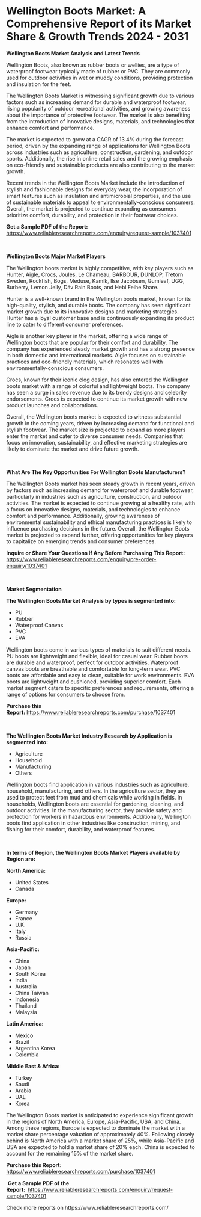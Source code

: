 <p><h1>Wellington Boots Market: A Comprehensive Report of its Market Share & Growth Trends 2024 - 2031</h1></p><p><strong>Wellington Boots Market Analysis and Latest Trends</strong></p>
<p><p>Wellington Boots, also known as rubber boots or wellies, are a type of waterproof footwear typically made of rubber or PVC. They are commonly used for outdoor activities in wet or muddy conditions, providing protection and insulation for the feet.</p><p>The Wellington Boots Market is witnessing significant growth due to various factors such as increasing demand for durable and waterproof footwear, rising popularity of outdoor recreational activities, and growing awareness about the importance of protective footwear. The market is also benefiting from the introduction of innovative designs, materials, and technologies that enhance comfort and performance.</p><p>The market is expected to grow at a CAGR of 13.4% during the forecast period, driven by the expanding range of applications for Wellington Boots across industries such as agriculture, construction, gardening, and outdoor sports. Additionally, the rise in online retail sales and the growing emphasis on eco-friendly and sustainable products are also contributing to the market growth.</p><p>Recent trends in the Wellington Boots Market include the introduction of stylish and fashionable designs for everyday wear, the incorporation of smart features such as insulation and antimicrobial properties, and the use of sustainable materials to appeal to environmentally-conscious consumers. Overall, the market is projected to continue expanding as consumers prioritize comfort, durability, and protection in their footwear choices.</p></p>
<p><strong>Get a Sample PDF of the Report:&nbsp;</strong> <a href="https://www.reliableresearchreports.com/enquiry/request-sample/1037401">https://www.reliableresearchreports.com/enquiry/request-sample/1037401</a></p>
<p>&nbsp;</p>
<p><strong>Wellington Boots Major Market Players</strong></p>
<p><p>The Wellington boots market is highly competitive, with key players such as Hunter, Aigle, Crocs, Joules, Le Chameau, BARBOUR, DUNLOP, Tretorn Sweden, Rockfish, Bogs, Meduse, Kamik, Ilse Jacobsen, Gumleaf, UGG, Burberry, Lemon Jelly, Däv Rain Boots, and Hebi Feihe Share. </p><p>Hunter is a well-known brand in the Wellington boots market, known for its high-quality, stylish, and durable boots. The company has seen significant market growth due to its innovative designs and marketing strategies. Hunter has a loyal customer base and is continuously expanding its product line to cater to different consumer preferences.</p><p>Aigle is another key player in the market, offering a wide range of Wellington boots that are popular for their comfort and durability. The company has experienced steady market growth and has a strong presence in both domestic and international markets. Aigle focuses on sustainable practices and eco-friendly materials, which resonates well with environmentally-conscious consumers.</p><p>Crocs, known for their iconic clog design, has also entered the Wellington boots market with a range of colorful and lightweight boots. The company has seen a surge in sales revenue due to its trendy designs and celebrity endorsements. Crocs is expected to continue its market growth with new product launches and collaborations.</p><p>Overall, the Wellington boots market is expected to witness substantial growth in the coming years, driven by increasing demand for functional and stylish footwear. The market size is projected to expand as more players enter the market and cater to diverse consumer needs. Companies that focus on innovation, sustainability, and effective marketing strategies are likely to dominate the market and drive future growth.</p></p>
<p>&nbsp;</p>
<p><strong>What Are The Key Opportunities For Wellington Boots Manufacturers?</strong></p>
<p><p>The Wellington Boots market has seen steady growth in recent years, driven by factors such as increasing demand for waterproof and durable footwear, particularly in industries such as agriculture, construction, and outdoor activities. The market is expected to continue growing at a healthy rate, with a focus on innovative designs, materials, and technologies to enhance comfort and performance. Additionally, growing awareness of environmental sustainability and ethical manufacturing practices is likely to influence purchasing decisions in the future. Overall, the Wellington Boots market is projected to expand further, offering opportunities for key players to capitalize on emerging trends and consumer preferences.</p></p>
<p><strong>Inquire or Share Your Questions If Any Before Purchasing This Report:</strong> <a href="https://www.reliableresearchreports.com/enquiry/pre-order-enquiry/1037401">https://www.reliableresearchreports.com/enquiry/pre-order-enquiry/1037401</a></p>
<p>&nbsp;</p>
<p><strong>Market Segmentation</strong></p>
<p><strong>The Wellington Boots Market Analysis by types is segmented into:</strong></p>
<p><ul><li>PU</li><li>Rubber</li><li>Waterproof Canvas</li><li>PVC</li><li>EVA</li></ul></p>
<p><p>Wellington boots come in various types of materials to suit different needs. PU boots are lightweight and flexible, ideal for casual wear. Rubber boots are durable and waterproof, perfect for outdoor activities. Waterproof canvas boots are breathable and comfortable for long-term wear. PVC boots are affordable and easy to clean, suitable for work environments. EVA boots are lightweight and cushioned, providing superior comfort. Each market segment caters to specific preferences and requirements, offering a range of options for consumers to choose from.</p></p>
<p><strong>Purchase this Report:&nbsp;</strong><a href="https://www.reliableresearchreports.com/purchase/1037401">https://www.reliableresearchreports.com/purchase/1037401</a></p>
<p>&nbsp;</p>
<p><strong>The Wellington Boots Market Industry Research by Application is segmented into:</strong></p>
<p><ul><li>Agriculture</li><li>Household</li><li>Manufacturing</li><li>Others</li></ul></p>
<p><p>Wellington boots find application in various industries such as agriculture, household, manufacturing, and others. In the agriculture sector, they are used to protect feet from mud and chemicals while working in fields. In households, Wellington boots are essential for gardening, cleaning, and outdoor activities. In the manufacturing sector, they provide safety and protection for workers in hazardous environments. Additionally, Wellington boots find application in other industries like construction, mining, and fishing for their comfort, durability, and waterproof features.</p></p>
<p>&nbsp;</p>
<p><strong>In terms of Region, the Wellington Boots Market Players available by Region are:</strong></p>
<p>
    <p> <strong> North America: </strong>
        <ul>
            <li>United States</li>
            <li>Canada</li>
        </ul>
        </p> 
    <p> <strong> Europe: </strong>
        <ul>
            <li>Germany</li>
            <li>France</li>
            <li>U.K.</li>
            <li>Italy</li>
            <li>Russia</li>
        </ul>
        </p> 
    <p> <strong> Asia-Pacific: </strong>
        <ul>
            <li>China</li>
            <li>Japan</li>
            <li>South Korea</li>
            <li>India</li>
            <li>Australia</li>
            <li>China Taiwan</li>
            <li>Indonesia</li>
            <li>Thailand</li>
            <li>Malaysia</li>
        </ul>
        </p> 
    <p> <strong> Latin America: </strong>
        <ul>
            <li>Mexico</li>
            <li>Brazil</li>
            <li>Argentina Korea</li>
            <li>Colombia</li>
        </ul>
        </p> 
    <p> <strong> Middle East & Africa: </strong>
        <ul>
            <li>Turkey</li>
            <li>Saudi</li>
            <li>Arabia</li>
            <li>UAE</li>
            <li>Korea</li>
        </ul>
    </p>
    </p>
<p><p>The Wellington Boots market is anticipated to experience significant growth in the regions of North America, Europe, Asia-Pacific, USA, and China. Among these regions, Europe is expected to dominate the market with a market share percentage valuation of approximately 40%. Following closely behind is North America with a market share of 25%, while Asia-Pacific and USA are expected to hold a market share of 20% each. China is expected to account for the remaining 15% of the market share.</p></p>
<p><strong>Purchase this Report: </strong><a href="https://www.reliableresearchreports.com/purchase/1037401">https://www.reliableresearchreports.com/purchase/1037401</a></p>
<p>&nbsp;<strong>Get a Sample PDF of the Report:&nbsp;&nbsp;</strong><a href="https://www.reliableresearchreports.com/enquiry/request-sample/1037401">https://www.reliableresearchreports.com/enquiry/request-sample/1037401</a></p>
<p><strong></strong></p>
<p>Check more reports on https://www.reliableresearchreports.com/</p>